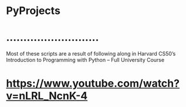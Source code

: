 #   PyProjects <br>
# ...........................<br>
Most of these scripts are a result of following along in Harvard CS50’s Introduction to Programming with Python – Full University Course <br>
# https://www.youtube.com/watch?v=nLRL_NcnK-4   <br>
